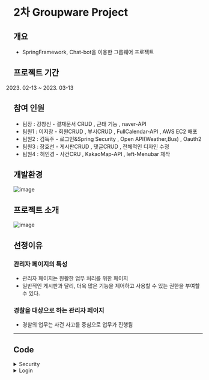 # 2차 Groupware Project
 
##  개요
- SpringFramework, Chat-bot을 이용한 그룹웨어 프로젝트


##  프로젝트 기간
   2023. 02-13 ~ 2023. 03-13

##  참여 인원
- 팀장 : 강창신 - 결재문서 CRUD , 근태 기능 , naver-API
- 팀원1 : 이지창 - 회원CRUD , 부서CRUD , FullCalendar-API , AWS EC2 배포
- 팀원2 : 김득주 - 로그인&Spring Security , Open API(Weather,Bus) , Oauth2
- 팀원3 : 장효선 - 게시판CRUD , 댓글CRUD , 전체적인 디자인 수정
- 팀원4 : 허인경 - 사건CRU , KakaoMap-API , left-Menubar 제작

## 개발환경
![image](https://user-images.githubusercontent.com/106312692/233287521-0a67e2a4-5419-463b-b516-f081c55e1711.png)

## 프로젝트 소개
![image](https://user-images.githubusercontent.com/106312692/233547998-11e082cc-f46f-4857-9402-db190f93ae02.png)

## 선정이유

### 관리자 페이지의 특성

- 관리자 페이지는 원활한 업무 처리를 위한 페이지
- 일반적인 게시판과 달리, 더욱 많은 기능을 제어하고 사용할 수 있는 권한을 부여할 수 있다.

### 경찰을 대상으로 하는 관리자 페이지
- 경찰의 업무는 사건 사고를 중심으로 업무가 진행됨

<hr>

## Code

<details>
<summary>Security</summary>
 
 ### WebSecurity
 
```
 @Bean
    public SecurityFilterChain fileChain(HttpSecurity http) throws Exception{
        http.csrf().disable(); //페이지보안설정 Exception 예외처리
        http.userDetailsService(userDetailSecurity);
        http.sessionManagement()
                .sessionCreationPolicy(SessionCreationPolicy.IF_REQUIRED);
        //권한
        http.authorizeHttpRequests()
                .antMatchers("/login").permitAll()
                .antMatchers("/police/**","/event/**","/index").authenticated()
                .antMatchers("/index","/police/**","/event/**").hasAnyRole("ADMIN","MEMBER")
                .antMatchers("/admin/**").hasRole("ADMIN");
        http.formLogin()
                .loginPage("/login")
                .loginProcessingUrl("/login")
                .usernameParameter("email")
                .passwordParameter("password")
                .defaultSuccessUrl("/index")
                .failureHandler(customFailHandler)
                .and()
                .oauth2Login()
                .loginPage("/login")
                .and()
                .logout()
                .logoutRequestMatcher(new AntPathRequestMatcher("/logout"))
                .logoutSuccessUrl("/");
        return http.build();
    }
}
```
 
### UserDetailSecurity
 
```
@Override           //loadUserByUsername메서드는 "이런 정보가 들어왔는데 얘 혹시 회원이야?" 라고 묻는 메서드이다.
    public UserDetails loadUserByUsername(String email) throws UsernameNotFoundException {
        Optional<PoliceEntity> police = policeRepository.findByEmail(email);

        if (!police.isPresent()){
            throw new UsernameNotFoundException("사용자가 없습니다.");
    }
        PoliceEntity policeEntity=police.get();
        return User.builder()    //스프링관리자 User 역할을 빌더로 간단하게만듬
                .username(policeEntity.getEmail())
                .password(policeEntity.getPassword())
                .roles(policeEntity.getRole().toString())
                .build();
}
    @Bean  // 비밀번호 암호화
    public PasswordEncoder passwordEncoder(){
        return new BCryptPasswordEncoder();
    }
}
```
</details>
 
  <details><summary>Login</summary><blockquote>
  
   
   
   
  <details><summary>Login Main</summary><blockquote>
  
 <details><summary>Controller</summary><blockquote>
  
 ```
@GetMapping({"/",""})
    public String basic(){
        return "login/login";
    }
 ```
  </blockquote></details>

<details><summary>Login Fail</summary><blockquote>
  
<details><summary>CustomAuthFailureHandler</summary><blockquote>
  
```
      @Override
    public void onAuthenticationFailure(HttpServletRequest request, HttpServletResponse response,
                                        AuthenticationException exception) throws IOException, ServletException {
        String errorMessage;
        if (exception instanceof BadCredentialsException){
            errorMessage ="아이디 또는 비밀번호가 맞지 않습니다. 다시 확인해주세요.";
        }else if (exception instanceof InternalAuthenticationServiceException) {
            errorMessage = "내부적으로 발생한 시스템 문제로 인해 요청을 처리할 수없습니다 관리자에게 문의해주세요.";
        }else if (exception instanceof UsernameNotFoundException) {
            errorMessage = "계정이 존재하지 않습니다. 회원가입 진행 후 로그인 해주세요.";
        }else if (exception instanceof AuthenticationCredentialsNotFoundException) {
            errorMessage = "인증 요청이 거부되었습니다. 관리자에게 문의하세요.";
        }else{
            errorMessage="알 수 없는 이유로 로그인에 실패하였습니다 관리자에게 문의하세요";
        }
        errorMessage = URLEncoder.encode(errorMessage, "UTF-8");
        setDefaultFailureUrl("/login?error=true&exception="+errorMessage);
        super.onAuthenticationFailure(request, response, exception);
    }
}
```
</blockquote></details>
     
<details><summary>Controller</summary><blockquote>
  
```
@GetMapping("/login")         //로그인 오류
    public String login(@RequestParam(value = "error" ,required = false ) String error,
                        @RequestParam(value = "exception" ,required = false)String exception,
                        Model model) {
        model.addAttribute("error",error);
        model.addAttribute("exception",exception);
        return "login/login";
    }
```
</blockquote></details>
</blockquote></details>

<details><summary>View</summary><blockquote>

<details><summary>Html</summary><blockquote>

 ```
 <body>
  <div class="login-container">
    <div class="login">
      <div class="header-home">
           <a href="#"><img th:src="@{/img/logo.png}" alt=""></a>
      </div>
      <div class="login-content">
        <form th:action="@{/login}" method="post" id="loginForm">
          <ul>
            <li><input type="text" name="email" id="email" placeholder="아이디"></li>
            <li><input type="password" name="password" id="password" placeholder="비밀번호"></li>
          </ul>
          <span th:if="error"><p id="valid" style="color:#ffffff; font-size:12px;" th:text="${exception}"></p></span>
          <div class="button">
            <button class="btn" type="submit">
              <span>로그인</span>
            </button>
          </div>
        </form>
      </div>
      <ul class="login-list">
          <li><a target="_blank" href="/idSearch">아이디찾기</a></li>
          <li><p class="before"></p><a target="_blank" href="/pwSearch">비밀번호찾기</a></li>
      </ul>
      <div class="oauth">
        <a th:href="@{/oauth2/authorization/google}"><img th:src="@{/img/google.png}"></a>
        <a th:href="@{/oauth2/authorization/naver}"><img th:src="@{/img/naver1.png}"></a>
        <a th:href="@{/oauth2/authorization/kakao}"><img th:src="@{/img/kakao.jpg}"></a>
      </div>
    </div>
  </div>
</body>
 ```
</blockquote></details>
 
 ![image](https://user-images.githubusercontent.com/106312692/233552605-7dbb340c-cbb9-47c5-9752-a18628743e9c.png)
</blockquote></details>
</blockquote></details>
   
<details><summary>Oauth2</summary><blockquote>

 <details><summary>Yml</summary><blockquote>

```
spring:
  security:
    oauth2.client:
      registration:
        google:
          clientId:  #본인꺼등록
          clientSecret:    #본인꺼등록
          scope: email,profile

          # 네이버는 Spring Security를 공식 지원하지 않기 때문에 Provider 값들을 수동으로 입력한다.
        naver:
          client-id:  #본인꺼등록
          client-secret:   #본인꺼등록
          redirect-uri: "http://localhost:8099/login/oauth2/code/naver"
          authorization-grant-type: authorization_code
          scope:
            - email
            - nickname
          client-name: Naver
        kakao:
          client-id:  #본인꺼등록
          redirect-uri: "http://localhost:8099/login/oauth2/code/kakao"
          client-authentication-method: POST
          authorization-grant-type: authorization_code
          scope: profile_nickname, account_email #동의 항목
          client-name: Kakao

  #이렇게 꼭 써야한다
      provider:
        naver:
          authorization-uri: https://nid.naver.com/oauth2.0/authorize
          token-uri: https://nid.naver.com/oauth2.0/token
          user-info-uri: https://openapi.naver.com/v1/nid/me
          user-name-attribute: response
  
        kakao:
          authorization-uri: https://kauth.kakao.com/oauth/authorize
          token-uri: https://kauth.kakao.com/oauth/token
          user-info-uri: https://kapi.kakao.com/v2/user/me
          user-name-attribute: id
```
</blockquote></details>
 
 <details><summary>View</summary><blockquote>
  
![image](https://user-images.githubusercontent.com/106312692/233553818-c7ed352c-f34b-4e8b-9fc9-8b1e93706822.png)

</blockquote></details>
</blockquote></details>
   
<details><summary>Email찾기 & Password찾기(SMTP 이용하여 Mail로 임시비밀번호받기)</summary><blockquote>

<details><summary>Email</summary><blockquote>

 <details><summary>Controller</summary><blockquote>

```
@GetMapping("/idSearch")
    public String idsearch(){
        return "login/idSearch";
    }
    @PostMapping("/idSearch")
    public String policenumber(@RequestParam int policeNumber,
                               Model model){
        PoliceDto policeDto=policeLoginService.policeid(policeNumber);
        model.addAttribute("teamDto",policeDto);
        if(policeDto==null){
            return "login/error";
        }else {
            System.out.println("조회성공");
            return "login/idSearch1";
        }
    }
```
</blockquote></details>

<details><summary>Service</summary><blockquote>

```
public PoliceDto policeid(int policeNumber) {
        Optional<PoliceEntity> policeEntity = policeRepository.findByPoliceNumber(policeNumber);
        if (!policeEntity.isPresent()) {
            return null;
        }
        PoliceDto teamDto = PoliceDto.teamDtoid(policeEntity.get());
        return teamDto;
    }
```
</blockquote></details>
 
 <details><summary>View</summary><blockquote>
  
  <details><summary>Html</summary><blockquote>

### 사원번호 입력 후 DB에 존재하면 불러오기 html
```
<body>
  <div class="login-container">
    <div class="login">
      <div class="header-home">
         <a href="#"><img th:src="@{/img/logo.png}" alt=""></h1></a>
      </div>
      <div class="login-content">
        <form th:action="@{/idSearch}" method="post" id="idSearch">
          <ul><li><input type="number" name="policeNumber" id="policeNumber" placeholder="사원번호입력"></li></ul>
          <div class="button">
            <button class="btn" type="submit"><span>찾기</span></button>
          </div>
        </form>
      </div>
      <ul class="login-list">
        <li><p class="before"></p><a target="_blank" href="/pwSearch">비밀번호찾기</a></li>
      </ul>
    </div>
  </div>
</body>
```
   
### 사원번호로 호출한 아이디 View Html
   
```
<body>
  <div class="login-container">
    <div class="login">
      <div class="header-home">
         <a href="#"><img th:src="@{/img/logo.png}" alt=""></h1></a>
      </div>
      <div class="login-content">
        <ul><li><input type="text" name="email" id="email" th:value="${teamDto.email}" readonly></li></ul>
        <ul><li><input type="number" name="policeNumber" id="policeNumber"  th:value="${teamDto.policeNumber}" readonly></li></ul>
      </div>
      <ul class="login-list"><li><p class="before"></p><a target="_blank" href="/pwSearch">비밀번호찾기</a></li></ul>
    </div>
  </div>
</body>
```
</blockquote></details>
 
 ### 사원번호 입력 후 DB에 존재하면 불러오기 
![image](https://user-images.githubusercontent.com/106312692/233556321-681dc642-397c-4438-8411-1344fe9dcb23.png)

 ### 불러오기완료
 ![image](https://user-images.githubusercontent.com/106312692/233556641-e26aad54-8bc1-4ae6-8ef2-1338c8a0f6f7.png)

</blockquote></details>
</blockquote></details>

 <details><summary>비밀번호찾기(SMTP이용하여 Mail로 임시 비밀번호 받기)</summary><blockquote>

  <details><summary>Controller</summary><blockquote>

   ### Password Search
```
   @GetMapping("/pwSearch")
    public String pwsearchapi(){
        return "login/smtppwSearch";
    }
```
   
### SMTP
   
```
  @PostMapping("/smtppwSearch")
    public ResponseDto<?> find(@RequestBody PoliceDto dto) {
        if(!policeRepository.existsByPoliceNumber(dto.getPoliceNumber()) || !Pattern.matches("^[a-zA-Z0-9+-\\_.]+@[a-zA-Z0-9-]+\\.[a-zA-Z0-9-.]+$", dto.getEmail())) {
            Map<String, String> validResult = new HashMap<>();
            if(!policeRepository.existsByPoliceNumber(dto.getPoliceNumber())) {
                validResult.put("policeNumber", "존재하지 않는 사원번호입니다.");
            }
            if(!Pattern.matches("^[a-zA-Z0-9+-\\_.]+@[a-zA-Z0-9-]+\\.[a-zA-Z0-9-.]+$", dto.getEmail())) {
                validResult.put("email", "올바르지 않은 이메일 형식입니다.");
            }
            return new ResponseDto<>(HttpStatus.BAD_REQUEST.value(), validResult);
        }
        PoliceLoginService.sendTmpPwd(dto);
        return new ResponseDto<Integer>(HttpStatus.OK.value(), 1);
    }
}
```
</blockquote></details>

<details><summary>Service</summary><blockquote>

```
//SMTP 메일로 임시비밀번호 받기
    @Value("${spring.mail.username}")
    private String sendFrom;
    private final JavaMailSender javaMailSender;
    private final BCryptPasswordEncoder encoder;
    @Transactional
    public void sendTmpPwd(PoliceDto dto) {    //임시비밀번호
        char[] charSet = new char[] { '0', '1', '2', '3', '4', '5', '6', '7', '8', '9', 'A', 'B', 'C', 'D', 'E', 'F',
                'G', 'H', 'I', 'J', 'K', 'L', 'M', 'N', 'O', 'P', 'Q', 'R', 'S', 'T', 'U', 'V', 'W', 'X', 'Y', 'Z' };
        String tmpPwd = "";
        // 문자 배열 길이의 값을 랜덤으로 10개를 뽑아 구문을 작성함
        int idx = 0;
        for (int i = 0; i < 10; i++) {
            idx = (int) (charSet.length * Math.random());
            tmpPwd += charSet[idx];
        }
        try {
            SimpleMailMessage message = new SimpleMailMessage();
            message.setTo(dto.getEmail());
            message.setFrom(sendFrom);
            message.setSubject("1석2조 임시 비밀번호 안내 이메일입니다.");
            message.setText("안녕하세요.\n"
                    + "1석2조 임시비밀번호 안내 관련 이메일 입니다.\n"
                    + "임시 비밀번호를 발급하오니 사이트에 접속하셔서 로그인 하신 후\n"
                    + "반드시 비밀번호를 변경해주시기 바랍니다.\n\n"
                    + "임시 비밀번호 : " + tmpPwd);
            javaMailSender.send(message);
        } catch (MailParseException e) {
            e.printStackTrace();
        } catch (MailAuthenticationException e) {
            e.printStackTrace();
        } catch (MailSendException e) {
            e.printStackTrace();
        } catch (MailException e) {
            e.printStackTrace();
        }
        PoliceEntity user = policeRepository.findByPoliceNumber(dto.getPoliceNumber()).orElseThrow(() -> {
            return new IllegalArgumentException("임시 비밀번호 변경 실패: 사용자 사원번호를 찾을 수 없습니다.");
        });
        user.setPassword(encoder.encode(tmpPwd));
    }

```
</blockquote></details>
  
<details><summary>View</summary><blockquote>

<details><summary>Html</summary><blockquote>

```
<body>
  <div class="login-container">
    <div class="login">
      <div class="header-home">
         <a href="#"><img th:src="@{/img/logo.png}" alt=""></h1></a>
      </div>
      <div class="login-content">
          <ul>
            <li><label for="email"></label><input type="text" id="email" name="email" placeholder="이메일입력"></li>
          </ul>
          <ul>
            <li><label for="policeNumber"></label><input type="number" id="policeNumber" name="policeNumber" placeholder="사원번호입력"></li>
          </ul>
          <div class="button">
            <button class="btn" type="button" id="btn-find"><span>찾기</span></button>
          </div>
      </div>
      <ul class="login-list"><li><a target="_blank" href="/idSearch">아이디찾기</a></li></ul>
    </div>
  </div>
</body>
```
</blockquote></details>

<details><summary>Js(ajax)</summary><blockquote>

```
let index_user = {
	init: function() {
		$("#btn-find").on("click", () => {
			this.find();
		});
	},
	find: function() {
		LoadingWithMask();
		let data = {
		
			policeNumber: $("#policeNumber").val(),
			email: $("#email").val()	
		};
		
		$.ajax({
			type: "POST",
			url: "/smtppwSearch",
			data: JSON.stringify(data),
			contentType: "application/json; charset=utf-8"
		}).done(function(resp) {
			if (resp.status == 400) {
				if (resp.data.hasOwnProperty('email')) {
					$('#email').text(resp.data.valid_email);
					$('#email').focus();
				} else {
					$('#email').text('');
				}
				
				if (resp.data.hasOwnProperty('policeNumber')) {
					$('#policeNumber').text(resp.data.valid_username);
					$('#policeNumber').focus();
				} else {
					$('#policeNumber').text('');
				}
				
				closeLoadingWithMask();
			} else {				
				alert("임시 비밀번호가 발송되었습니다.");
				location.href = "/login";
			}
		}).fail(function(error) {
			console.log(error);
		});
	}
}
index_user.init();

function LoadingWithMask() {
    //화면의 높이와 너비를 구합니다.
    var maskHeight = $(document).height();
    var maskWidth  = window.document.body.clientWidth;

    //화면에 출력할 마스크를 설정해줍니다.
    var mask    = "<div id='mask' style='position:absolute; z-index:9000; background-color:#000000; display:none; left:0; top:0;'></div>";
    var spinner = "<div id='spinner' style='position: absolute; top: 45%; left: 50%; margin: -16px 0 0 -16px; display: none; color: #4dff93;' class='spinner-border'></div>";

    //화면에 레이어 추가
    $('body')
        .append(mask)

    //마스크의 높이와 너비를 화면 것으로 만들어 전체 화면을 채웁니다.
    $('#mask').css({
            'width' : maskWidth,
            'height': maskHeight,
            'opacity' : '0.3'
    });

    //마스크 표시
    $('#mask').show();

    //로딩중 이미지 표시
    $('body').append(spinner);
    $('#spinner').show();
}
function closeLoadingWithMask() {
	$('#mask, #spinner').hide();
	$('#mask, #spinner').empty();
}
```
</blockquote></details>

### Email과 사원번호 입력
![image](https://user-images.githubusercontent.com/106312692/233560742-a04cd763-1613-41dd-8e20-c0f695e4d416.png)

### 전송성공
![image](https://user-images.githubusercontent.com/106312692/233561027-7b2660b3-a2f3-4a62-a2e7-d29a661a41c0.png)

### 임시 비밀번호 발급 완료
![image](https://user-images.githubusercontent.com/106312692/233561390-71fddaee-0eb1-49e2-ab5b-2d02c365e515.png)

</blockquote></details>

</blockquote></details>
 
</blockquote></details>
   
   
   
   
   
   
   
</blockquote></details>
